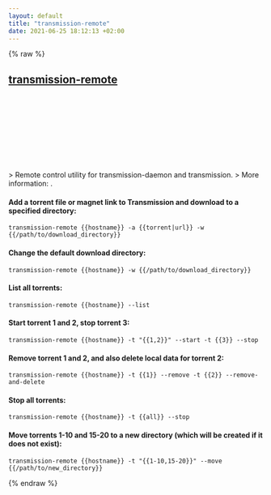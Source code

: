 ```yaml
---
layout: default
title: "transmission-remote"
date: 2021-06-25 18:12:13 +02:00
---
```

{% raw %}
<h2 id="transmission-remote">
  <a href="/en/common/transmission-remote.html">transmission-remote</a> <a href="#transmission-remote"><svg class="icon">
    <use href="/assets/images/unicode_sprite.svg#link" />
  </svg></a>
</h2>
> Remote control utility for transmission-daemon and transmission.
> More information: <https://transmissionbt.com>.

#### Add a torrent file or magnet link to Transmission and download to a specified directory:
```shell
transmission-remote {{hostname}} -a {{torrent|url}} -w {{/path/to/download_directory}}
```
#### Change the default download directory:
```shell
transmission-remote {{hostname}} -w {{/path/to/download_directory}}
```
#### List all torrents:
```shell
transmission-remote {{hostname}} --list
```
#### Start torrent 1 and 2, stop torrent 3:
```shell
transmission-remote {{hostname}} -t "{{1,2}}" --start -t {{3}} --stop
```
#### Remove torrent 1 and 2, and also delete local data for torrent 2:
```shell
transmission-remote {{hostname}} -t {{1}} --remove -t {{2}} --remove-and-delete
```
#### Stop all torrents:
```shell
transmission-remote {{hostname}} -t {{all}} --stop
```
#### Move torrents 1-10 and 15-20 to a new directory (which will be created if it does not exist):
```shell
transmission-remote {{hostname}} -t "{{1-10,15-20}}" --move {{/path/to/new_directory}}
```
{% endraw %}